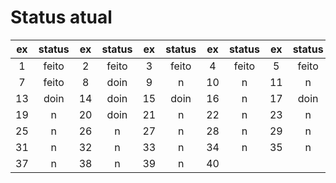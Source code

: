# Status atual

|  ex | status |  ex | status |  ex | status |  ex | status |  ex | status |  ex | status |
|:---:|  :---: |:---:|  :---: |:---:|  :---: |:---:|  :---: |:---:|  :---: |:---:|  :---: |
|  1  |  feito |  2  |  feito |  3  |  feito |  4  |  feito |  5  |  feito |  6  |    n   |
|  7  |  feito |  8  |  doin  |  9  |    n   |  10 |    n   |  11 |    n   |  12 |    n   |
|  13 |  doin  |  14 |  doin  |  15 |  doin  |  16 |    n   |  17 |  doin  |  18 |    n   |
|  19 |    n   |  20 |  doin  |  21 |    n   |  22 |    n   |  23 |    n   |  24 |    n   |
|  25 |    n   |  26 |    n   |  27 |    n   |  28 |    n   |  29 |    n   |  30 |    n   |
|  31 |    n   |  32 |    n   |  33 |    n   |  34 |    n   |  35 |    n   |  36 |    n   |
|  37 |    n   |  38 |    n   |  39 |    n   |  40 |
